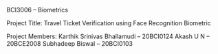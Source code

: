 BCI3006 – Biometrics

Project Title: Travel Ticket Verification using Face Recognition Biometric 

Project Members: 
Karthik Srinivas Bhallamudi – 20BCI0124
Akash U N – 20BCE2008
Subhadeep Biswal – 20BCI0103

